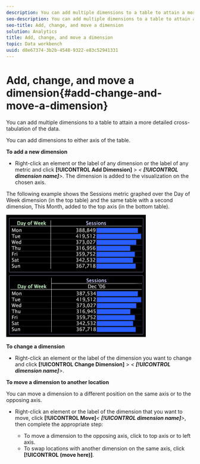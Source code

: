 ```yaml
---
description: You can add multiple dimensions to a table to attain a more detailed cross-tabulation of the data.
seo-description: You can add multiple dimensions to a table to attain a more detailed cross-tabulation of the data.
seo-title: Add, change, and move a dimension
solution: Analytics
title: Add, change, and move a dimension
topic: Data workbench
uuid: d8e67374-3b2b-4548-9322-e83c52941331
---
```


# Add, change, and move a dimension{#add-change-and-move-a-dimension}

You can add multiple dimensions to a table to attain a more detailed cross-tabulation of the data.

 You can add dimensions to either axis of the table.

**To add a new dimension**

* Right-click an element or the label of any dimension or the label of any metric and click **[!UICONTROL Add Dimension]** > *< **[!UICONTROL dimension name]**>.* The dimension is added to the visualization on the chosen axis.

The following example shows the Sessions metric graphed over the Day of Week dimension (in the top table) and the same table with a second dimension, This Month, added to the top axis (in the bottom table).

![](assets/vis_Table_CrossTab.png)

**To change a dimension**

* Right-click an element or the label of the dimension you want to change and click **[!UICONTROL Change Dimension]** > *< **[!UICONTROL dimension name]**>*.

**To move a dimension to another location**

You can move a dimension to a different position on the same axis or to the opposing axis.

* Right-click an element or the label of the dimension that you want to move, click **[!UICONTROL Move]***< **[!UICONTROL dimension name]**>*, then complete the appropriate step:

    * To move a dimension to the opposing axis, click to top axis or to left axis. 
    * To swap locations with another dimension on the same axis, click **[!UICONTROL (move here)]**.

